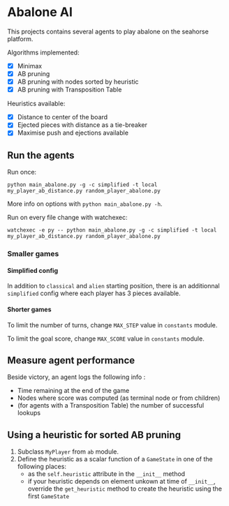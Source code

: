 # Abalone AI

This projects contains several agents to play abalone on the seahorse platform.

Algorithms implemented:

- [x] Minimax
- [x] AB pruning
- [x] AB pruning with nodes sorted by heuristic
- [x] AB pruning with Transposition Table

Heuristics available:

- [x] Distance to center of the board
- [x] Ejected pieces with distance as a tie-breaker
- [x] Maximise push and ejections available

## Run the agents

Run once:
```
python main_abalone.py -g -c simplified -t local my_player_ab_distance.py random_player_abalone.py 
```

More info on options with `python main_abalone.py -h`.

Run on every file change with watchexec:
```
watchexec -e py -- python main_abalone.py -g -c simplified -t local my_player_ab_distance.py random_player_abalone.py 
```

### Smaller games

#### Simplified config

In addition to `classical` and `alien` starting position,
there is an additionnal `simplified` config where each player has 3 pieces available.

#### Shorter games

To limit the number of turns, change `MAX_STEP` value in `constants` module.

To limit the goal score, change `MAX_SCORE` value in `constants` module.

## Measure agent performance

Beside victory, an agent logs the following info :

- Time remaining at the end of the game
- Nodes where score was computed (as terminal node or from children)
- (for agents with a Transposition Table) the number of successful lookups

## Using a heuristic for sorted AB pruning

1. Subclass `MyPlayer` from `ab` module.
2. Define the heuristic as a scalar function of a `GameState` in one of the following places:
    - as the `self.heuristic` attribute in the `__init__` method
    - if your heuristic depends on element unkown at time of `__init__`,
        override the `get_heuristic` method to create the heuristic using the first `GameState`

